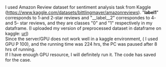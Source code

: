 I used Amazon Review dataset for sentiment analysis task from Kaggle (https://www.kaggle.com/datasets/bittlingmayer/amazonreviews).
"__label1__" corresponds to 1-and 2-star reviews and "__label__2" correspondes to 4- and 5- star reviews, and they are classes "0" and "1" respectively in my dataframe.
(I uploaded my version of preprocessed dataset in dataframe on kaggle: [url](https://www.kaggle.com/datasets/shinnew9918/amazonreviews-df)) <br>
Since the server/GPU does not work well in a kaggle environment, ( I used GPU P 100), and the running time was 224 hrs, the PC was paused after 8 hrs of running. <br>
If I have enough GPU resource, I will definitely run it. The code has saved for the case.

